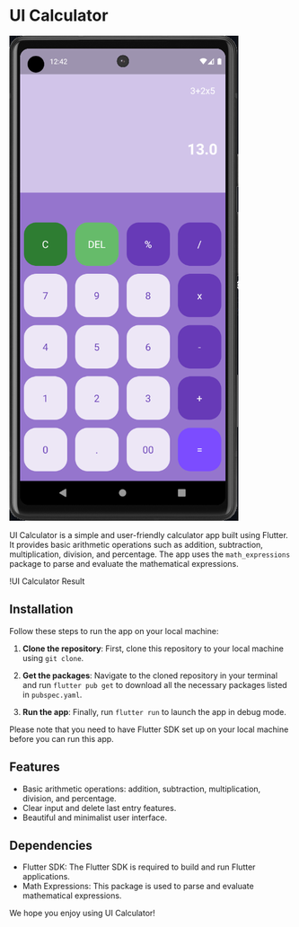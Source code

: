 # UI Calculator

<img src="ss/result.png" alt="UI Calculator Result">

UI Calculator is a simple and user-friendly calculator app built using Flutter. It provides basic arithmetic operations such as addition, subtraction, multiplication, division, and percentage. The app uses the `math_expressions` package to parse and evaluate the mathematical expressions.

!UI Calculator Result

## Installation

Follow these steps to run the app on your local machine:

1. **Clone the repository**: First, clone this repository to your local machine using `git clone`.

2. **Get the packages**: Navigate to the cloned repository in your terminal and run `flutter pub get` to download all the necessary packages listed in `pubspec.yaml`.

3. **Run the app**: Finally, run `flutter run` to launch the app in debug mode.

Please note that you need to have Flutter SDK set up on your local machine before you can run this app.

## Features

- Basic arithmetic operations: addition, subtraction, multiplication, division, and percentage.
- Clear input and delete last entry features.
- Beautiful and minimalist user interface.

## Dependencies

- Flutter SDK: The Flutter SDK is required to build and run Flutter applications.
- Math Expressions: This package is used to parse and evaluate mathematical expressions.

We hope you enjoy using UI Calculator!
